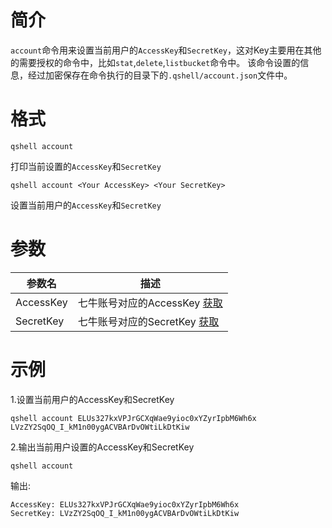 # 简介

`account`命令用来设置当前用户的`AccessKey`和`SecretKey`，这对Key主要用在其他的需要授权的命令中，比如`stat`,`delete`,`listbucket`命令中。
该命令设置的信息，经过加密保存在命令执行的目录下的`.qshell/account.json`文件中。

# 格式

```
qshell account
``` 

打印当前设置的`AccessKey`和`SecretKey`

```
qshell account <Your AccessKey> <Your SecretKey>
``` 

设置当前用户的`AccessKey`和`SecretKey`

# 参数

|参数名|描述|
|--------|--------|
|AccessKey|七牛账号对应的AccessKey [获取](https://portal.qiniu.com/user/key)|
|SecretKey|七牛账号对应的SecretKey [获取](https://portal.qiniu.com/user/key)|

# 示例

1.设置当前用户的AccessKey和SecretKey

```
qshell account ELUs327kxVPJrGCXqWae9yioc0xYZyrIpbM6Wh6x LVzZY2SqOQ_I_kM1n00ygACVBArDvOWtiLkDtKiw
```

2.输出当前用户设置的AccessKey和SecretKey

```
qshell account
```
输出:

```
AccessKey: ELUs327kxVPJrGCXqWae9yioc0xYZyrIpbM6Wh6x
SecretKey: LVzZY2SqOQ_I_kM1n00ygACVBArDvOWtiLkDtKiw
```
